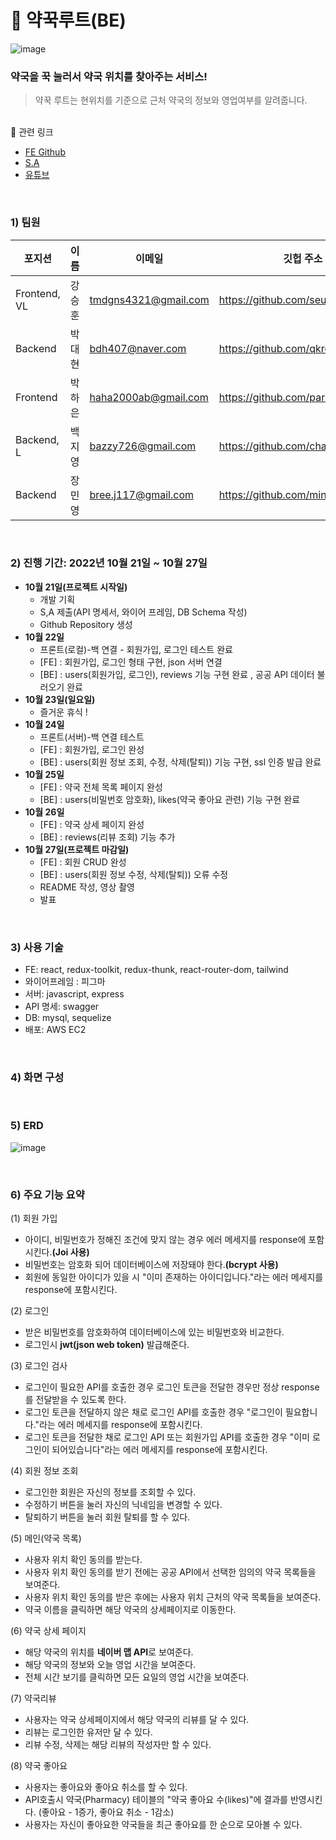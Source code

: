 # 💊 약꾹루트(BE)

![image](https://user-images.githubusercontent.com/98001726/198161841-e1ff49bd-0239-4684-959b-86a1b4bd0372.png)

### 약국을 꾹 눌러서 약국 위치를 찾아주는 서비스!

> 약꾹 루트는 현위치를 기준으로 근처 약국의 정보와 영업여부를 알려줍니다.

<br/>
🔗 관련 링크

- [FE Github](https://github.com/seunghoonKang/frontend-miniproject)
- [S.A](https://fog-cyclone-297.notion.site/3-SA-a0dcbb8473a04a219b3d0a51f0b19e4a)
- [유튜브]()

<br/>

### 1) 팀원

| 포지션       | 이름   | 이메일               | 깃헙 주소                        |
| ------------ | ------ | -------------------- | -------------------------------- |
| Frontend, VL | 강승훈 | tmdgns4321@gmail.com | https://github.com/seunghoonKang |
| Backend      | 박대현 | bdh407@naver.com     | https://github.com/qkreo         |
| Frontend     | 박하은 | haha2000ab@gmail.com | https://github.com/parkharoi     |
| Backend, L   | 백지영 | bazzy726@gmail.com   | https://github.com/chamchimayo   |
| Backend      | 장민영 | bree.j117@gmail.com  | https://github.com/minyoung117   |

<br/>

### 2) 진행 기간: 2022년 10월 21일 ~ 10월 27일

- **10월 21일(프로젝트 시작일)**
  - 개발 기획
  - S,A 제출(API 명세서, 와이어 프레임, DB Schema 작성)
  - Github Repository 생성
- **10월 22일**
  - 프론트(로컬)-백 연결 - 회원가입, 로그인 테스트 완료
  - [FE] : 회원가입, 로그인 형태 구현, json 서버 연결
  - [BE] : users(회원가입, 로그인), reviews 기능 구현 완료 , 공공 API 데이터 불러오기 완료
- **10월 23일(일요일)**
  - 즐거운 휴식 !
- **10월 24일**
  - 프론트(서버)-백 연결 테스트
  - [FE] : 회원가입, 로그인 완성
  - [BE] : users(회원 정보 조회, 수정, 삭제(탈퇴)) 기능 구현, ssl 인증 발급 완료
- **10월 25일**
  - [FE] : 약국 전체 목록 페이지 완성
  - [BE] : users(비밀번호 암호화), likes(약국 좋아요 관련) 기능 구현 완료
- **10월 26일**
  - [FE] : 약국 상세 페이지 완성
  - [BE] : reviews(리뷰 조회) 기능 추가
- **10월 27일(프로젝트 마감일)**
  - [FE] : 회원 CRUD 완성
  - [BE] : users(회원 정보 수정, 삭제(탈퇴)) 오류 수정
  - README 작성, 영상 촬영
  - 발표

<br/>

### 3) 사용 기술

- FE: react, redux-toolkit, redux-thunk, react-router-dom, tailwind
- 와이어프레임 : 피그마
- 서버: javascript, express
- API 명세: swagger
- DB: mysql, sequelize
- 배포: AWS EC2

<br/>

### 4) 화면 구성

<br/>

### 5) ERD

![image](https://user-images.githubusercontent.com/98001726/198181259-bc0798c7-5f4e-437f-9b70-6057a2fa448d.png)

<br/>

### 6) 주요 기능 요약

(1) 회원 가입

- 아이디, 비밀번호가 정해진 조건에 맞지 않는 경우 에러 메세지를 response에 포함시킨다.**(Joi 사용)**
- 비밀번호는 암호화 되어 데이터베이스에 저장돼야 한다.**(bcrypt 사용)**
- 회원에 동일한 아이디가 있을 시 "이미 존재하는 아이디입니다."라는 에러 메세지를 response에 포함시킨다.

(2) 로그인

- 받은 비밀번호를 암호화하여 데이터베이스에 있는 비밀번호와 비교한다.
- 로그인시 **jwt(json web token)** 발급해준다.

(3) 로그인 검사

- 로그인이 필요한 API를 호출한 경우 로그인 토큰을 전달한 경우만 정상 response를 전달받을 수 있도록 한다.
- 로그인 토큰을 전달하지 않은 채로 로그인 API를 호출한 경우 "로그인이 필요합니다."라는 에러 메세지를 response에 포함시킨다.
- 로그인 토큰을 전달한 채로 로그인 API 또는 회원가입 API를 호출한 경우 "이미 로그인이 되어있습니다"라는 에러 메세지를 response에 포함시킨다.

(4) 회원 정보 조회

- 로그인한 회원은 자신의 정보를 조회할 수 있다.
- 수정하기 버튼을 눌러 자신의 닉네임을 변경할 수 있다.
- 탈퇴하기 버튼을 눌러 회원 탈퇴를 할 수 있다.

(5) 메인(약국 목록)

- 사용자 위치 확인 동의를 받는다.
- 사용자 위치 확인 동의를 받기 전에는 공공 API에서 선택한 임의의 약국 목록들을 보여준다.
- 사용자 위치 확인 동의를 받은 후에는 사용자 위치 근처의 약국 목록들을 보여준다.
- 약국 이름을 클릭하면 해당 약국의 상세페이지로 이동한다.

(6) 약국 상세 페이지

- 해당 약국의 위치를 **네이버 맵 API**로 보여준다.
- 해당 약국의 정보와 오늘 영업 시간을 보여준다.
- 전체 시간 보기를 클릭하면 모든 요일의 영업 시간을 보여준다.

(7) 약국리뷰

- 사용자는 약국 상세페이지에서 해당 약국의 리뷰를 달 수 있다.
- 리뷰는 로그인한 유저만 달 수 있다.
- 리뷰 수정, 삭제는 해당 리뷰의 작성자만 할 수 있다.

(8) 약국 좋아요

- 사용자는 좋아요와 좋아요 취소를 할 수 있다.
- API호출시 약국(Pharmacy) 테이블의 "약국 좋아요 수(likes)"에 결과를 반영시킨다.
  (좋아요 - 1증가, 좋아요 취소 - 1감소)
- 사용자는 자신이 좋아요한 약국들을 최근 좋아요를 한 순으로 모아볼 수 있다.
